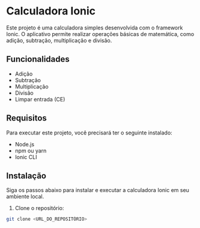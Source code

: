 # Calculadora Ionic

Este projeto é uma calculadora simples desenvolvida com o framework Ionic. O aplicativo permite realizar operações básicas de matemática, como adição, subtração, multiplicação e divisão.

## Funcionalidades

- Adição
- Subtração
- Multiplicação
- Divisão
- Limpar entrada (CE)

## Requisitos

Para executar este projeto, você precisará ter o seguinte instalado:

- Node.js
- npm ou yarn
- Ionic CLI

## Instalação

Siga os passos abaixo para instalar e executar a calculadora Ionic em seu ambiente local.

1. Clone o repositório:
```bash
git clone <URL_DO_REPOSITÓRIO>
